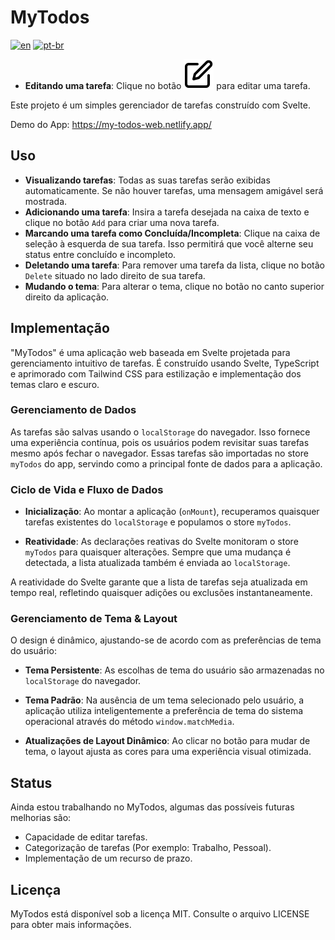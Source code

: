 # MyTodos

[![en](https://img.shields.io/badge/lang-en-red.svg)](README.md)
[![pt-br](https://img.shields.io/badge/lang-pt--br-green.svg)](README.pt-br.md)

- **Editando uma tarefa**: Clique no botão <img src="src/lib/assets/editIcon.svg"> para editar uma tarefa.

Este projeto é um simples gerenciador de tarefas construído com Svelte.

Demo do App: https://my-todos-web.netlify.app/

## Uso

- **Visualizando tarefas**: Todas as suas tarefas serão exibidas automaticamente. Se não houver tarefas, uma mensagem amigável será mostrada.
- **Adicionando uma tarefa**: Insira a tarefa desejada na caixa de texto e clique no botão `Add` para criar uma nova tarefa.
- **Marcando uma tarefa como Concluída/Incompleta**: Clique na caixa de seleção à esquerda de sua tarefa. Isso permitirá que você alterne seu status entre concluído e incompleto.
- **Deletando uma tarefa**: Para remover uma tarefa da lista, clique no botão `Delete` situado no lado direito de sua tarefa.
- **Mudando o tema**: Para alterar o tema, clique no botão no canto superior direito da aplicação.

## Implementação

"MyTodos" é uma aplicação web baseada em Svelte projetada para gerenciamento intuitivo de tarefas. É construído usando Svelte, TypeScript e aprimorado com Tailwind CSS para estilização e implementação dos temas claro e escuro.

### Gerenciamento de Dados
As tarefas são salvas usando o `localStorage` do navegador. Isso fornece uma experiência contínua, pois os usuários podem revisitar suas tarefas mesmo após fechar o navegador. Essas tarefas são importadas no store `myTodos` do app, servindo como a principal fonte de dados para a aplicação.

### Ciclo de Vida e Fluxo de Dados

- **Inicialização**: Ao montar a aplicação (`onMount`), recuperamos quaisquer tarefas existentes do `localStorage` e populamos o store `myTodos`.
   
- **Reatividade**: As declarações reativas do Svelte monitoram o store `myTodos` para quaisquer alterações. Sempre que uma mudança é detectada, a lista atualizada também é enviada ao `localStorage`.

A reatividade do Svelte garante que a lista de tarefas seja atualizada em tempo real, refletindo quaisquer adições ou exclusões instantaneamente.

### Gerenciamento de Tema & Layout

O design é dinâmico, ajustando-se de acordo com as preferências de tema do usuário:

- **Tema Persistente**: As escolhas de tema do usuário são armazenadas no `localStorage` do navegador.

- **Tema Padrão**: Na ausência de um tema selecionado pelo usuário, a aplicação utiliza inteligentemente a preferência de tema do sistema operacional através do método `window.matchMedia`.

- **Atualizações de Layout Dinâmico**: Ao clicar no botão para mudar de tema, o layout ajusta as cores para uma experiência visual otimizada. 

## Status

Ainda estou trabalhando no MyTodos, algumas das possíveis futuras melhorias  são:
- Capacidade de editar tarefas.
- Categorização de tarefas (Por exemplo: Trabalho, Pessoal).
- Implementação de um recurso de prazo.

## Licença

MyTodos está disponível sob a licença MIT. Consulte o arquivo LICENSE para obter mais informações.
